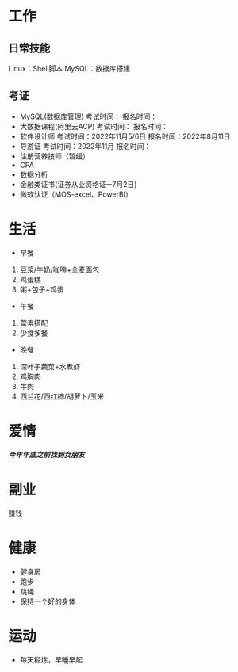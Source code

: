 # 工作
## 日常技能
Linux：Shell脚本
MySQL：数据库搭建

## 考证
- MySQL(数据库管理)           考试时间：                                        报名时间：
- 大数据课程(阿里云ACP)     考试时间：                                        报名时间：
- 软件设计师                          考试时间：2022年11月5/6日           报名时间：2022年8月11日
- 导游证                                 考试时间：2022年11月                    报名时间：
- 注册营养技师（暂缓）
- CPA
- 数据分析
- 金融类证书(证券从业资格证--7月2日)
- 微软认证（MOS-excel、PowerBI）

# 生活
- 早餐
1. 豆浆/牛奶/咖啡+全麦面包
2. 鸡蛋糕
3. 粥+包子+鸡蛋
- 午餐
1. 荤素搭配
2. 少食多餐
- 晚餐
1. 深叶子蔬菜+水煮虾
2. 鸡胸肉
3. 牛肉
4. 西兰花/西红柿/胡萝卜/玉米

# 爱情
***今年年底之前找到女朋友***

# 副业
赚钱

# 健康
- 健身房
- 跑步
- 跳绳 
- 保持一个好的身体

# 运动
- 每天锻炼，早睡早起